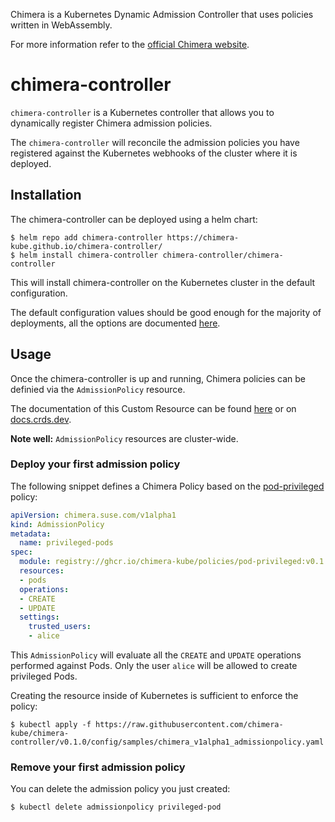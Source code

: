 Chimera is a Kubernetes Dynamic Admission Controller that uses policies written
in WebAssembly.

For more information refer to the [official Chimera website](https://chimera-kube.github.io/).

# chimera-controller

`chimera-controller` is a Kubernetes controller that allows you to
dynamically register Chimera admission policies.

The `chimera-controller` will reconcile the admission policies you
have registered against the Kubernetes webhooks of the cluster where
it is deployed.

## Installation

The chimera-controller can be deployed using a helm chart:

```shell
$ helm repo add chimera-controller https://chimera-kube.github.io/chimera-controller/
$ helm install chimera-controller chimera-controller/chimera-controller
```

This will install chimera-controller on the Kubernetes cluster in the default
configuration.

The default configuration values should be good enough for the majority of
deployments, all the options are documented
[here](https://chimera-kube.github.io/chimera-controller/#configuration).

## Usage

Once the chimera-controller is up and running, Chimera policies can be definied
via the `AdmissionPolicy` resource.

The documentation of this Custom Resource can be found
[here](https://github.com/chimera-kube/chimera-controller/blob/main/docs/crds/README.asciidoc)
or on [docs.crds.dev](https://doc.crds.dev/github.com/chimera-kube/chimera-controller).

**Note well:** `AdmissionPolicy` resources are cluster-wide.

### Deploy your first admission policy

The following snippet defines a Chimera Policy based on the
[pod-privileged](https://github.com/chimera-kube/pod-privileged-policy)
policy:

```yaml
apiVersion: chimera.suse.com/v1alpha1
kind: AdmissionPolicy
metadata:
  name: privileged-pods
spec:
  module: registry://ghcr.io/chimera-kube/policies/pod-privileged:v0.1.0
  resources:
  - pods
  operations:
  - CREATE
  - UPDATE
  settings:
    trusted_users:
    - alice
```

This `AdmissionPolicy` will evaluate all the `CREATE` and `UPDATE` operations performed
against Pods. Only the user `alice` will be allowed to create privileged Pods.

Creating the resource inside of Kubernetes is sufficient to enforce the policy:

```shell
$ kubectl apply -f https://raw.githubusercontent.com/chimera-kube/chimera-controller/v0.1.0/config/samples/chimera_v1alpha1_admissionpolicy.yaml
```

### Remove your first admission policy

You can delete the admission policy you just created:

```
$ kubectl delete admissionpolicy privileged-pod
```
